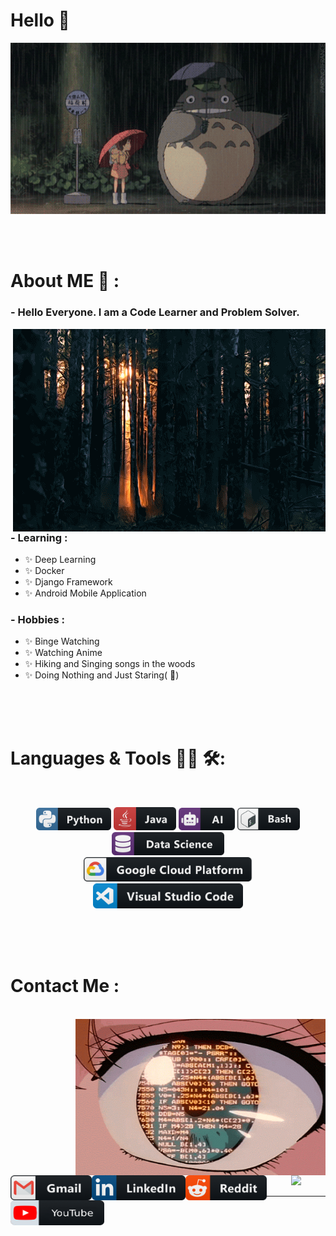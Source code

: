 # Hello 👋

<div align="center">
<img hight="300" width="700" alt="GIF" align="center" src="https://github.com/NavTheRaj/NavTheRaj/blob/master/assets/anime_intro.gif">
</div>

</br>
</br>
</br>


# About ME 💬 :

### - Hello Everyone. I am a Code Learner and Problem Solver.

<img hight="400" width="500" alt="GIF" align="right" src="https://github.com/NavTheRaj/NavTheRaj/blob/master/assets/about_me.gif">

### - Learning :
- ✨ Deep Learning
- ✨ Docker
- ✨ Django Framework
- ✨ Android Mobile Application


### - Hobbies : 
- ✨ Binge Watching
- ✨ Watching Anime
- ✨ Hiking and Singing songs in the woods
- ✨ Doing Nothing and Just Staring( :eyes:)

</br>
</br>
</br>



# Languages & Tools 👨‍💻 🛠:
</br>

<p align="center">

<!-- For more icons please follow  https://github.com/MikeCodesDotNET/ColoredBadges -->
<img src="https://github.com/NavTheRaj/NavTheRaj/blob/master/assets/icons/python.png" alt="python" width="120" hight="50">
<img src="https://github.com/NavTheRaj/NavTheRaj/blob/master/assets/icons/java.png" alt="java"  width="100" hight="50">
<img src="https://github.com/NavTheRaj/NavTheRaj/blob/master/assets/icons/ai.png" alt="AI" width="90" hight="50">
<img src="https://github.com/NavTheRaj/NavTheRaj/blob/master/assets/icons/bash.png" alt="bash" width="100" hight="50">
<img src="https://github.com/NavTheRaj/NavTheRaj/blob/master/assets/icons/datascience.png" alt="datascience" width="180" hight="50">
</br>
<img src="https://github.com/NavTheRaj/NavTheRaj/blob/master/assets/icons/google_cloud_platform.png" alt="google_cloud_platform" width="270" hight="50">
<img src="https://github.com/NavTheRaj/NavTheRaj/blob/master/assets/icons/visualstudio_code.png" alt="visualstudio_code" width="240" hight="50">
</br>
</p>
</br>
</br>
</br>



# Contact Me :

<p>
 </br>


<img height="250" width="400" alt="GIF" align="right" src="https://github.com/NavTheRaj/NavTheRaj/blob/master/assets/contact.gif">
<a href="mailto:navrajkhanal61@gmail.com">
 <img align="left" alt="Gmail" width="130" height="40" src="https://github.com/NavTheRaj/NavTheRaj/blob/master/assets/icons/gmail.png" />
</a>
<a href="https://www.linkedin.com/in/navraj-khanal1997/">
  <img align="left" alt="Linkedin" width="150" height="40" src="https://github.com/NavTheRaj/NavTheRaj/blob/master/assets/icons/linkedin.png" />
</br>
</br>
</br>
</a>

<a href="https://www.reddit.com/user/NavTheRaj">
 <img align="left" alt="Gmail" width="130" height="40" src="https://github.com/NavTheRaj/NavTheRaj/blob/master/assets/icons/reddit.png" />
</a>
<a href="https://www.youtube.com/channel/UC6yxBsW6hHTcZXfqBBS60dw?view_as=subscriber">
  <img align="left" alt="Linkedin" width="150" height="40" src="https://github.com/NavTheRaj/NavTheRaj/blob/master/assets/icons/youtube.png" />
</br>
</a>
 </p>
 

</br>
</br>
</br>
</br>
</br>
</br>
</br>
</br>
</br>


<p align="center" >  
  <a href="https://github.com/anuraghazra/github-readme-stats"> 
<img  src="https://github-readme-stats.vercel.app/api?username=NavTheRaj&&show_icons=true&theme=radical"/>
  </a>
  </p>

*************
